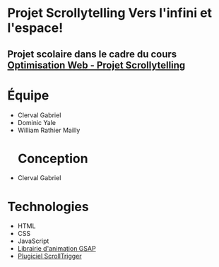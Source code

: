 # Projet Scrollytelling Vers l'infini et l'espace!
## Projet scolaire dans le cadre du cours [Optimisation Web - Projet Scrollytelling](https://tim-montmorency.com/timdoc/582-424MO/projet-scrollytelling/)
# Équipe
* Clerval Gabriel
* Dominic Yale
* William Rathier Mailly
  # Conception
* Clerval Gabriel
 # Technologies
* HTML
* CSS
* JavaScript
* [Librairie d'animation GSAP](https://gsap.com)
* [Plugiciel ScrollTrigger](https://gsap.com/docs/v3/Plugins/ScrollTrigger/)
  
